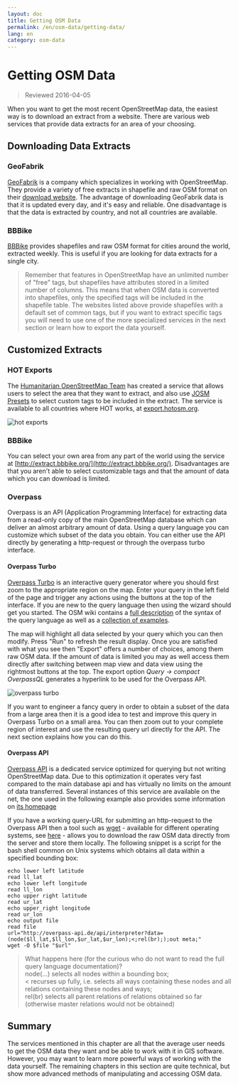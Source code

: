 ```yaml
---
layout: doc
title: Getting OSM Data
permalink: /en/osm-data/getting-data/
lang: en
category: osm-data
---
```


Getting OSM Data
=================  

> Reviewed 2016-04-05

When you want to get the most recent OpenStreetMap data, the easiest way is to download an extract from a website. There are various web services that provide data extracts for an area of your choosing.  

Downloading Data Extracts
--------------------------

### GeoFabrik

[GeoFabrik](http://geofabrik.de) is a company which specializes in working with OpenStreetMap. They provide a variety of free extracts in shapefile and raw OSM format on their [download website](http://download.geofabrik.de). The advantage of downloading GeoFabrik data is that it is updated every day, and it's easy and reliable. One disadvantage is that the data is extracted by country, and not all countries are available.  

### BBBike  

[BBBike](http://download.bbbike.org/osm/bbbike/) provides shapefiles and raw OSM format for cities around the world, extracted weekly. This is useful if you are looking for data extracts for a single city.

>Remember that features in OpenStreetMap have an unlimited number of "free" tags,
>but shapefiles have attributes stored in a limited number of columns. This means
>that when OSM data is converted into shapefiles, only the specified tags will be
>included in the shapefile table. The websites listed above provide shapefiles
>with a default set of common tags, but if you want to extract specific tags
>you will need to use one of the more specialized services in the next section
>or learn how to export the data yourself.

Customized Extracts
-------------------

### HOT Exports  

The [Humanitarian OpenStreetMap Team](http://hotosm.org) has created a service that allows users to select the area that they want to extract, and also use [JOSM Presets](/en/josm/josm-presets/)
to select custom tags to be included in the extract. The service is available to all countries where HOT works, at [export.hotosm.org](http://export.hotosm.org).

![hot exports][]

### BBBike  

You can select your own area from any part of the world using the service at [http://extract.bbbike.org/](http://extract.bbbike.org/). Disadvantages are that you aren't able to select customizable tags and that the amount of data which you can download is limited.  

### Overpass

Overpass is an API (Application Programming Interface) for extracting data from a read-only copy of the main OpenStreetMap database which can deliver an almost arbitrary amount of data. Using a query language you can customize which subset of the data you obtain. You can either use the API directly by generating a http-request or through the overpass turbo interface.

#### Overpass Turbo

[Overpass Turbo](http://overpass-turbo.eu/) is an interactive query generator where you should first zoom to the appropriate region on the map. Enter your query in the left field of the page and trigger any actions using the buttons at the top of the interface. If you are new to the query language then using the wizard should get you started. The OSM wiki contains a [full description](http://wiki.openstreetmap.org/wiki/Overpass_API/Overpass_QL) of the syntax of the query language as well as a [collection of examples](http://wiki.openstreetmap.org/wiki/Overpass_API/Overpass_API_by_Example).

The map will highlight all data selected by your query which you can then modify. Press "Run" to refresh the result display. Once you are satisfied with what you see then "Export" offers a number of choices, among them raw OSM data. If the amount of data is limited you may as well access them directly after switching between map view and data view using the rightmost buttons at the top. The export option *Query -> compact OverpassQL* generates a hyperlink to be used for the Overpass API.

![overpass turbo][]

If you want to engineer a fancy query in order to obtain a subset of the data from a large area then it is a good idea to test and improve this query in Overpass Turbo on a small area. You can then zoom out to your complete region of interest and use the resulting query url directly for the API. The next section explains how you can do this.

#### Overpass API

[Overpass API](http://wiki.openstreetmap.org/wiki/Overpass_API) is a dedicated service optimized for querying but not writing OpenStreetMap data. Due to this optimization it operates very fast compared to the main database api and has virtually no limits on the amount of data transferred. Several instances of this service are available on the net, the one used in the following example also provides some information on [its homepage](http://overpass-api.de/)

If you have a working query-URL for submitting an http-request to the Overpass API then a tool such as [wget](https://www.gnu.org/software/wget/) - available for different operating systems, see [here](http://wget.addictivecode.org/FrequentlyAskedQuestions?action=show&redirect=Faq#download) - allows you to download the raw OSM data directly from the server and store them locally. The following snippet is a script for the bash shell common on Unix systems which obtains all data within a specified bounding box:

```
echo lower left latitude
read ll_lat
echo lower left longitude
read ll_lon
echo upper right latitude
read ur_lat
echo upper_right longitude
read ur_lon
echo output file
read file
url="http://overpass-api.de/api/interpreter?data=(node($ll_lat,$ll_lon,$ur_lat,$ur_lon);<;rel(br););out meta;"
wget -O $file "$url"
```
>What happens here (for the curious who do not want to read the full query language documentation)?  
>node(...) selects all nodes within a bounding box;  
>< recurses up fully, i.e. selects all ways containing these nodes and all relations containing these nodes and ways;  
>rel(br) selects all parent relations of relations obtained so far (otherwise master relations would not be obtained)
>



Summary
-------  

The services mentioned in this chapter are all that the average user needs to get the OSM data they want and be able to work with it in GIS software. However, you may want to learn more powerful ways of working with the data yourself. The remaining chapters in this section are quite technical, but show more advanced methods of manipulating and accessing OSM data.  


[hot exports]: /images/osm-data/hot-exports.png
[overpass turbo]: /images/osm-data/overpass_turbo.png
